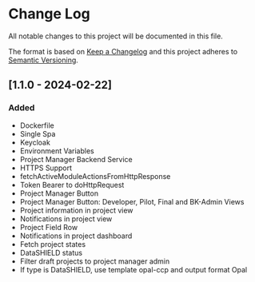 # Change Log
All notable changes to this project will be documented in this file.

The format is based on [Keep a Changelog](http://keepachangelog.com/)
and this project adheres to [Semantic Versioning](http://semver.org/).

## [1.1.0 - 2024-02-22]
### Added
- Dockerfile
- Single Spa
- Keycloak
- Environment Variables
- Project Manager Backend Service
- HTTPS Support
- fetchActiveModuleActionsFromHttpResponse
- Token Bearer to doHttpRequest
- Project Manager Button
- Project Manager Button: Developer, Pilot, Final and BK-Admin Views
- Project information in project view
- Notifications in project view
- Project Field Row
- Notifications in project dashboard
- Fetch project states
- DataSHIELD status
- Filter draft projects to project manager admin
- If type is DataSHIELD, use template opal-ccp and output format Opal
